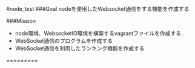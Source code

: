 #node_test
###Goal
nodeを使用したWebsocket通信をする機能を作成する


###Mission
+ node環境、WebsocketIO環境を構築するvagrantファイルを作成する
+ WebSocket通信のプログラムを作成する
+ WebSocket通信を利用したランキング機能を作成する

=========
